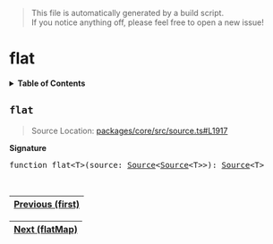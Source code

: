 > This file is automatically generated by a build script.<br>If you notice anything off, please feel free to open a new issue!

# flat

<details><summary><b>Table of Contents</b></summary><br>

1. [<code>flat</code>](#flat)</details>

## <a name="flat"></a><code>flat</code>

> Source Location: [packages\/core\/src\/source.ts#L1917](..\/..\/packages\/core\/src\/source.ts#L1917)

<b>Signature</b>

<pre>function flat&lt;T&gt;(source: <a href="../01-api-basics/03-Source.md#Source-Interface">Source</a>&lt;<a href="../01-api-basics/03-Source.md#Source-Interface">Source</a>&lt;T&gt;&gt;): <a href="../01-api-basics/03-Source.md#Source-Interface">Source</a>&lt;T&gt;</pre><br>

| [Previous \(first\)](026-first.md#readme) |
| --- |

<div align="right">

| [Next \(flatMap\)](028-flatMap.md#readme) |
| --- |
</div>
